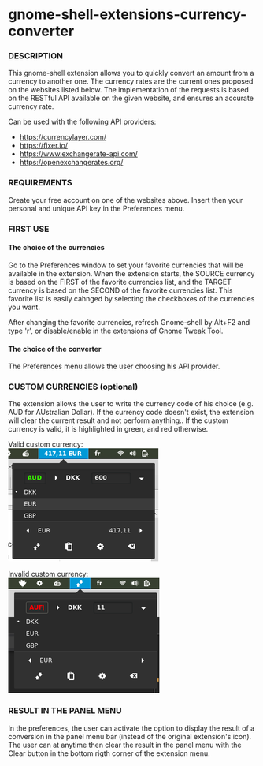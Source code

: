 # gnome-shell-extensions-currency-converter

### DESCRIPTION

This gnome-shell extension allows you to quickly convert an amount from a currency to another one.
The currency rates are the current ones proposed on the websites listed below. The implementation of the requests is based on the RESTful API available on the given website, and ensures an accurate currency rate.

Can be used with the following API providers:
 * https://currencylayer.com/
 * https://fixer.io/
 * https://www.exchangerate-api.com/
 * https://openexchangerates.org/


### REQUIREMENTS

Create your free account on one of the websites above. Insert then your personal and unique API key in the Preferences menu.

### FIRST USE
#### The choice of the currencies
Go to the Preferences window to set your favorite currencies that will be available in the extension.
When the extension starts, the SOURCE currency is based on the FIRST of the favorite currencies list, and the TARGET currency is based on the SECOND of the favorite currencies list. This favorite list is easily cahnged by selecting the checkboxes of the currencies you want.

After changing the favorite currencies, refresh Gnome-shell by Alt+F2 and type 'r', or disable/enable in the extensions of Gnome Tweak Tool.

#### The choice of the converter
The Preferences menu allows the user choosing his API provider.

### CUSTOM CURRENCIES (optional)
The extension allows the user to write the currency code of his choice (e.g. AUD for AUstralian Dollar). If the currency code doesn't exist, the extension will clear the current result and not perform anything.. If the custom currency is valid, it is highlighted in green, and red otherwise. 

Valid custom currency:  
![valid_custom](./valid_custom.png)

Invalid custom currency:  
![invalid_custom](./invalid_custom.png)

### RESULT IN THE PANEL MENU
In the preferences, the user can activate the option to display the result of a conversion in the panel menu bar (instead of the original extension's icon). The user can at anytime then clear the result in the panel menu with the Clear button in the bottom rigth corner of the extension menu.

